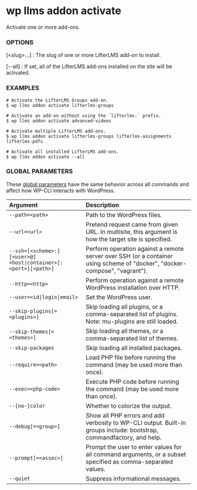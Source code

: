 # wp llms addon activate

Activate one or more add-ons.

### OPTIONS

[&lt;slug&gt;...]
: The slug of one or more LifterLMS add-on to install.

[\--all]
: If set, all of the LifterLMS add-ons installed on the site will be activated.

### EXAMPLES

    # Activate the LifterLMS Groups add-on.
    $ wp llms addon activate lifterlms-groups

    # Activate an add-on without using the `lifterlms-` prefix.
    $ wp llms addon activate advanced-videos

    # Activate multiple LifterLMS add-ons.
    $ wp llms addon activate lifterlms-groups lifterlms-assignments lifterlms-pdfs

    # Activate all installed LifterLMS add-ons.
    $ wp llms addon activate --all

### GLOBAL PARAMETERS

These [global parameters](https://make.wordpress.org/cli/handbook/config/) have the same behavior across all commands and affect how WP-CLI interacts with WordPress.

| **Argument**    | **Description**              |
|:----------------|:-----------------------------|
| `--path=<path>` | Path to the WordPress files. |
| `--url=<url>` | Pretend request came from given URL. In multisite, this argument is how the target site is specified. |
| `--ssh=[<scheme>:][<user>@]<host\|container>[:<port>][<path>]` | Perform operation against a remote server over SSH (or a container using scheme of "docker", "docker-compose", "vagrant"). |
| `--http=<http>` | Perform operation against a remote WordPress installation over HTTP. |
| `--user=<id\|login\|email>` | Set the WordPress user. |
| `--skip-plugins[=<plugins>]` | Skip loading all plugins, or a comma-separated list of plugins. Note: mu-plugins are still loaded. |
| `--skip-themes[=<themes>]` | Skip loading all themes, or a comma-separated list of themes. |
| `--skip-packages` | Skip loading all installed packages. |
| `--require=<path>` | Load PHP file before running the command (may be used more than once). |
| `--exec=<php-code>` | Execute PHP code before running the command (may be used more than once). |
| `--[no-]color` | Whether to colorize the output. |
| `--debug[=<group>]` | Show all PHP errors and add verbosity to WP-CLI output. Built-in groups include: bootstrap, commandfactory, and help. |
| `--prompt[=<assoc>]` | Prompt the user to enter values for all command arguments, or a subset specified as comma-separated values. |
| `--quiet` | Suppress informational messages. |
